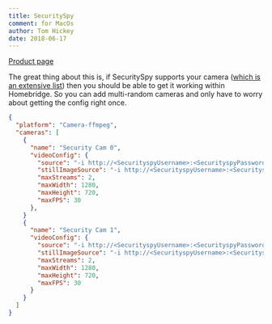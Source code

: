 ```yaml
---
title: SecuritySpy
comment: for MacOs
author: Tom Hickey
date: 2018-06-17
---
```

[Product page](https://www.bensoftware.com/securityspy/)

The great thing about this is, if SecuritySpy supports your camera ([which is an extensive list](https://www.bensoftware.com/securityspy/helpcameralist.html)) then you should be able to get it working within Homebridge. So you can add multi-random cameras and only have to worry about getting the config right once.

```json
{
  "platform": "Camera-ffmpeg",
  "cameras": [
    {
      "name": "Security Cam 0",
      "videoConfig": {
        "source": "-i http://<SecurityspyUsername>:<SecurityspyPassword>@<SecurityspyIP>:<SecurityspyPort>/++hls?cameraNum=0&codec=h264&width=1280&height=720",
        "stillImageSource": "-i http://<SecurityspyUsername>:<SecurityspyPassword>@<SecurityspyIP>:<SecurityspyPort>/++image?cameraNum=0&width=480&height=270",
        "maxStreams": 2,
        "maxWidth": 1280,
        "maxHeight": 720,
        "maxFPS": 30
      },
    }
    {
      "name": "Security Cam 1",
      "videoConfig": {
        "source": "-i http://<SecurityspyUsername>:<SecurityspyPassword>@<SecurityspyIP>:<SecurityspyPort>/++hls?cameraNum=1&codec=h264&width=1280&height=720",
        "stillImageSource": "-i http://<SecurityspyUsername>:<SecurityspyPassword>@<SecurityspyIP>:<SecurityspyPort>/++image?cameraNum=1&width=480&height=270",
        "maxStreams": 2,
        "maxWidth": 1280,
        "maxHeight": 720,
        "maxFPS": 30
      }
    }
  ]
}
```
